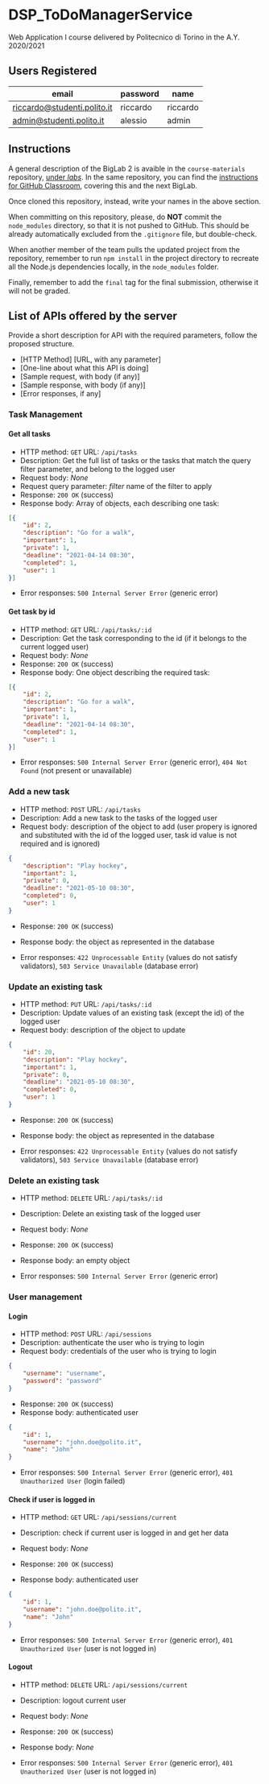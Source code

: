 # DSP_ToDoManagerService
Web Application I course delivered by Politecnico di Torino in the A.Y. 2020/2021

## Users Registered

| email | password | name |
|-------|----------|------|
| riccardo@studenti.polito.it | riccardo | riccardo |
| admin@studenti.polito.it | alessio | admin |

## Instructions

A general description of the BigLab 2 is avaible in the `course-materials` repository, [under _labs_](https://github.com/polito-WA1-AW1-2021/course-materials/tree/main/labs/BigLab2/BigLab2.pdf). In the same repository, you can find the [instructions for GitHub Classroom](https://github.com/polito-WA1-AW1-2021/course-materials/tree/main/labs/GH-Classroom-BigLab-Instructions.pdf), covering this and the next BigLab.

Once cloned this repository, instead, write your names in the above section.

When committing on this repository, please, do **NOT** commit the `node_modules` directory, so that it is not pushed to GitHub.
This should be already automatically excluded from the `.gitignore` file, but double-check.

When another member of the team pulls the updated project from the repository, remember to run `npm install` in the project directory to recreate all the Node.js dependencies locally, in the `node_modules` folder.

Finally, remember to add the `final` tag for the final submission, otherwise it will not be graded.

## List of APIs offered by the server

Provide a short description for API with the required parameters, follow the proposed structure.

* [HTTP Method] [URL, with any parameter]
* [One-line about what this API is doing]
* [Sample request, with body (if any)]
* [Sample response, with body (if any)]
* [Error responses, if any]

### Task Management

#### Get all tasks

* HTTP method: `GET`  URL: `/api/tasks`
* Description: Get the full list of tasks or the tasks that match the query filter parameter, and belong to the logged user
* Request body: _None_
* Request query parameter: _filter_ name of the filter to apply
* Response: `200 OK` (success)
* Response body: Array of objects, each describing one task:

``` JSON
[{
    "id": 2,
    "description": "Go for a walk",
    "important": 1,
    "private": 1,
    "deadline": "2021-04-14 08:30",
    "completed": 1,
    "user": 1
}]
```

* Error responses:  `500 Internal Server Error` (generic error)

#### Get task by id

* HTTP method: `GET`  URL: `/api/tasks/:id`
* Description: Get the task corresponding to the id (if it belongs to the current logged user)
* Request body: _None_
* Response: `200 OK` (success)
* Response body: One object describing the required task:

``` JSON
[{
    "id": 2,
    "description": "Go for a walk",
    "important": 1,
    "private": 1,
    "deadline": "2021-04-14 08:30",
    "completed": 1,
    "user": 1
}]
```

* Error responses:  `500 Internal Server Error` (generic error), `404 Not Found` (not present or unavailable)


### Add a new task

* HTTP method: `POST`  URL: `/api/tasks`
* Description: Add a new task to the tasks of the logged user
* Request body: description of the object to add (user propery is ignored and substituted with the id of the logged user, task id value is not required and is ignored)

``` JSON
{
    "description": "Play hockey",
    "important": 1,
    "private": 0,
    "deadline": "2021-05-10 08:30",
    "completed": 0,
    "user": 1
}
```

* Response: `200 OK` (success)
* Response body: the object as represented in the database

* Error responses:  `422 Unprocessable Entity` (values do not satisfy validators), `503 Service Unavailable` (database error)

### Update an existing task

* HTTP method: `PUT`  URL: `/api/tasks/:id`
* Description: Update values of an existing task (except the id) of the logged user
* Request body: description of the object to update

``` JSON
{
    "id": 20,
    "description": "Play hockey",
    "important": 1,
    "private": 0,
    "deadline": "2021-05-10 08:30",
    "completed": 0,
    "user": 1
}
```

* Response: `200 OK` (success)
* Response body: the object as represented in the database

* Error responses:  `422 Unprocessable Entity` (values do not satisfy validators), `503 Service Unavailable` (database error)


### Delete an existing task

* HTTP method: `DELETE`  URL: `/api/tasks/:id`
* Description: Delete an existing task of the logged user
* Request body: _None_

* Response: `200 OK` (success)
* Response body: an empty object

* Error responses:  `500 Internal Server Error` (generic error)


### User management

#### Login

* HTTP method: `POST`  URL: `/api/sessions`
* Description: authenticate the user who is trying to login
* Request body: credentials of the user who is trying to login

``` JSON
{
    "username": "username",
    "password": "password"
}
```

* Response: `200 OK` (success)
* Response body: authenticated user

``` JSON
{
    "id": 1,
    "username": "john.doe@polito.it", 
    "name": "John"
}
```
* Error responses:  `500 Internal Server Error` (generic error), `401 Unauthorized User` (login failed)


#### Check if user is logged in

* HTTP method: `GET`  URL: `/api/sessions/current`
* Description: check if current user is logged in and get her data
* Request body: _None_
* Response: `200 OK` (success)

* Response body: authenticated user

``` JSON
{
    "id": 1,
    "username": "john.doe@polito.it", 
    "name": "John"
}
```

* Error responses:  `500 Internal Server Error` (generic error), `401 Unauthorized User` (user is not logged in)


#### Logout

* HTTP method: `DELETE`  URL: `/api/sessions/current`
* Description: logout current user
* Request body: _None_
* Response: `200 OK` (success)

* Response body: _None_

* Error responses:  `500 Internal Server Error` (generic error), `401 Unauthorized User` (user is not logged in)
